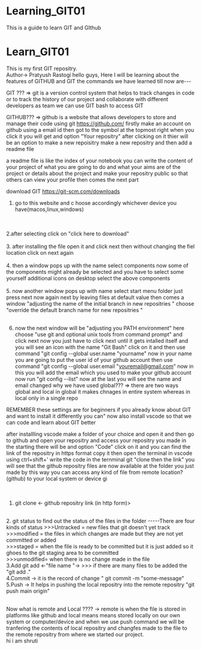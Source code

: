 # Learning_GIT01
This is a guide to learn GIT and GIthub 
# Learn_GIT01
 This is my first GIT repositry.
<br> 
Author-> Pratyush Rastogi
hello guys,
Here I will be learning about the features of GITHUB and GIT
the commands we have learned till now are---

GIT ??? 
 => git is a version control system that helps to track changes in code or to track the history of our project and collaborate with different developers as team 
 we can use GIT bash to access GIT 

GITHUB???
 => github is a website that allows developers to store and manage their code using git 
     https://github.com/
    firstly make an account on github using a email id
    then got to the symbol at the topmost right when you click it you will get and option "Your repositry"
    after clicking on it thier will be an option to make a new repoisitry 
    make a new repositry and then add a readme file 

a readme file is like the index of your notebook you can write the content of your project of what you are going 
to do and what your aims are of the project or details about the project 
and make your repositry public so that others can view your profile 
then comes the next part 

download GIT
https://git-scm.com/downloads
1. go to this website and c hoose accordingly whichever device you have(macos,linux,windows)
<br>
<br>
2.after selecting click on "click here to download"
<br>
<br> 
3. after installing the file open it and click next then without changing the fiel location click on next again 
<br>
<br>
4. then a window pops up with the name select components now some of the components might already be selected and you have to select some yourself additional icons on desktop select the above components 
<br>
<br>
5. now another window pops up with name select start menu folder
just press next 
now again next by leaving files at default value then comes a window "adjusting the name of the initial branch in new repositries " choose 
"override the default branch name for new repositries "
<br>
<br>

6. now the next window will be "adjusting you PATH environment"
here choose "use git and optional unix tools from command prompt"
and click next 
 now you just have to click next until it gets intalled itself 
 and you will see an icon with the name "Git Bash" click on it and then use command "git config --global user.name "yourname" now in your name you are going to put the user id of your github account then use command 
"git config --global user.email "youremail@gmail.com" now in this you will add the email which you used to make your github account 
now run "git config --list"
now at the last you will see the name and email changed 
    why we have used global???
    => there are two ways global and local 
     in global it makes chnages in entire system 
     whereas in local only in a single repo

 REMEMBER these settings are for beginners if you already know about GIT and want to install it differently you can" 
 now also install vscode 
 so that we can code and learn about GIT better 

 after installling vscode
  make a folder of your choice and open it and then go to github and open your repositry and access your repositry you made in the starting there will be and option "Code" click on it and you can find the link of the repositry in https format copy it 
then open the terminal in vscode using ctrl+shift+'
write the code in the ternminal 
git "clone then  the  link"
you will see that the github repositry files are now available at the folder you just made by this way you can access any kind of file from remote location?(github) to your local system or device
gi<br>
<br>
<br>
1. git clone <- github repositry link (in http form)>
<br>
2. git status to find out the status of the files in the folder 
-----There are four kinds of status 
  >>>Untracked = new files that git doesn't yet track
  <br>
  >>>modified  = the files in which changes are made but they are not yet committed or added
  <br>
  >>>staged    = when the file is ready to be committed but it is just added so it ghoes to the git staging area 
  to be committed
  <br>
  >>>unmodified= when there is no change made in the file 
<br>
  3.Add git add <-"file name "->
  >>> if there are many files to be added the     "git add ."
 
 <br>
  4.Commit -> it is the record of change
     " git commit -m "some-message" 
<br>
  5.Push -> It helps in pushing the local repositry into the remote repositry 
  "git push main origin"
  
<br>
<br>

  Now what is remote and Local ????
-> remote is when the file is stored in platforms like github and local means means stored locally on our 
  own system or computer/device 
  and when we use push command we will be tranfering the contents of local repositry and changfes made to 
  the file to the remote repositry from where we started our project.
<br>
hi i am shruti 